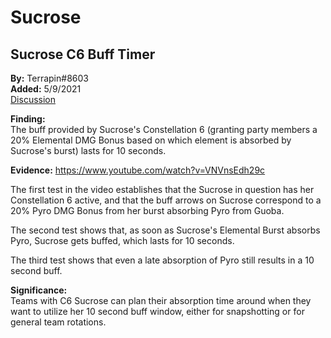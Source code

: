 # Sucrose

## Sucrose C6 Buff Timer

**By:** Terrapin\#8603  
**Added:** 5/9/2021  
[Discussion](https://tickettool.xyz/direct?url=https://cdn.discordapp.com/attachments/840099295344197632/840821871901540362/transcript-sucrose-c6-buff-timer.html)

**Finding:**  
The buff provided by Sucrose's Constellation 6 (granting party members a 20% Elemental DMG Bonus based on which element is absorbed by Sucrose's burst) lasts for 10 seconds.

**Evidence:** https://www.youtube.com/watch?v=VNVnsEdh29c

The first test in the video establishes that the Sucrose in question has her Constellation 6 active, and that the buff arrows on Sucrose correspond to a 20% Pyro DMG Bonus from her burst absorbing Pyro from Guoba.

The second test shows that, as soon as Sucrose's Elemental Burst absorbs Pyro, Sucrose gets buffed, which lasts for 10 seconds.

The third test shows that even a late absorption of Pyro still results in a 10 second buff.

**Significance:**  
Teams with C6 Sucrose can plan their absorption time around when they want to utilize her 10 second buff window, either for snapshotting or for general team  rotations.
